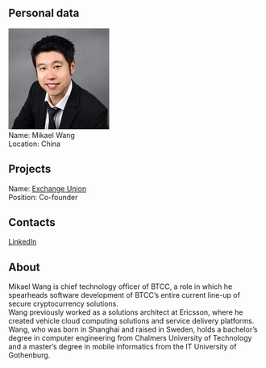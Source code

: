 ## Personal data
![mikael wang photo](photo/mikael_wang.jpg)  
Name:   Mikael Wang  
Location: China  
## Projects 
Name: [Exchange Union](../projects/exchange_union.md)  
Position: Co-founder   
## Contacts
[LinkedIn](https://www.linkedin.com/in/mikaelwang/)      
## About
Mikael Wang is chief technology officer of BTCC, a role in which he spearheads software development of BTCC’s entire current line-up of secure cryptocurrency solutions.  
Wang previously worked as a solutions architect at Ericsson, where he created vehicle cloud computing solutions and service delivery platforms.  
Wang, who was born in Shanghai and raised in Sweden, holds a bachelor’s degree in computer engineering from Chalmers University of Technology and a master’s degree in mobile
informatics from the IT University of Gothenburg.

